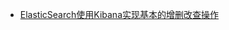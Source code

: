 - [ElasticSearch使用Kibana实现基本的增删改查操作](https://blog.csdn.net/u014646662/article/details/88559522)









